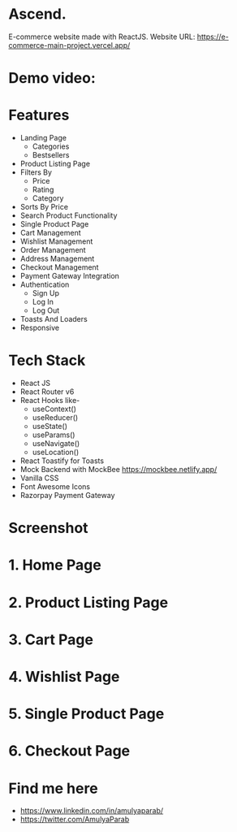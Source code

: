 # Ascend. 
E-commerce website made with ReactJS.
Website URL: https://e-commerce-main-project.vercel.app/

# Demo video:


# Features
* Landing Page
  * Categories
  * Bestsellers
* Product Listing Page
* Filters By
  * Price
  * Rating
  * Category
* Sorts By Price
* Search Product Functionality
* Single Product Page
* Cart Management
* Wishlist Management
* Order Management
* Address Management 
* Checkout Management
* Payment Gateway Integration
* Authentication
  * Sign Up
  * Log In
  * Log Out
* Toasts And Loaders
* Responsive

# Tech Stack
* React JS
* React Router v6
* React Hooks like-
  * useContext()
  * useReducer()
  * useState()
  * useParams()
  * useNavigate()
  * useLocation()
* React Toastify for Toasts
* Mock Backend with MockBee https://mockbee.netlify.app/
* Vanilla CSS 
* Font Awesome Icons
* Razorpay Payment Gateway

# Screenshot
# 1. Home Page
# 2. Product Listing Page
# 3. Cart Page
# 4. Wishlist Page
# 5. Single Product Page
# 6. Checkout Page

# Find me here
* https://www.linkedin.com/in/amulyaparab/
* https://twitter.com/AmulyaParab

